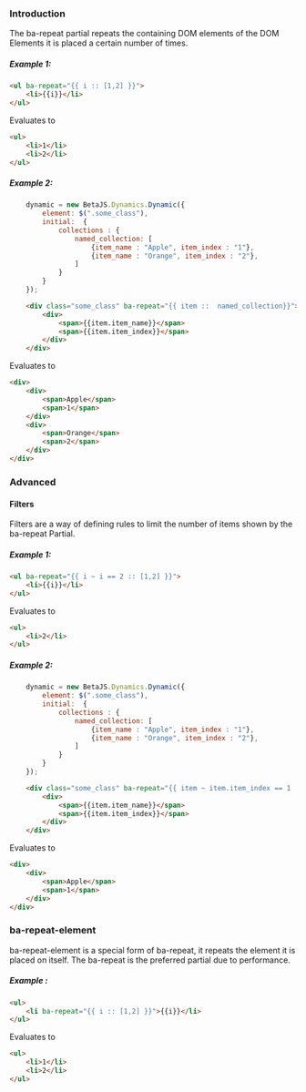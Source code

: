 
### Introduction

The ba-repeat partial repeats the containing DOM elements of the DOM Elements it is placed a certain number of times.

##### Example 1:

```html
<ul ba-repeat="{{ i :: [1,2] }}">
    <li>{{i}}</li>
</ul>
```

Evaluates to

```html
<ul>
    <li>1</li>
    <li>2</li>
</ul>
```

##### Example 2:

```js
    dynamic = new BetaJS.Dynamics.Dynamic({
        element: $(".some_class"),
        initial:  {
            collections : {
                named_collection: [
                    {item_name : "Apple", item_index : "1"},
                    {item_name : "Orange", item_index : "2"},
                ]
            }
        }
    });
```

```html
    <div class="some_class" ba-repeat="{{ item ::  named_collection}}">
        <div>
            <span>{{item.item_name}}</span>
            <span>{{item.item_index}}</span>
        </div>
    </div>
```

Evaluates to

```html
<div>
    <div>
        <span>Apple</span>
        <span>1</span>
    </div>
    <div>
        <span>Orange</span>
        <span>2</span>
    </div>
</div>
```

### Advanced

#### Filters

Filters are a way of defining rules to limit the number of items shown by the ba-repeat Partial.

##### Example 1:

```html
<ul ba-repeat="{{ i ~ i == 2 :: [1,2] }}">
    <li>{{i}}</li>
</ul>
```

Evaluates to

```html
<ul>
    <li>2</li>
</ul>
```

##### Example 2:

```js
    dynamic = new BetaJS.Dynamics.Dynamic({
        element: $(".some_class"),
        initial:  {
            collections : {
                named_collection: [
                    {item_name : "Apple", item_index : "1"},
                    {item_name : "Orange", item_index : "2"},
                ]
            }
        }
    });
```

```html
    <div class="some_class" ba-repeat="{{ item ~ item.item_index == 1 ::  named_collection}}">
        <div>
            <span>{{item.item_name}}</span>
            <span>{{item.item_index}}</span>
        </div>
    </div>
```

Evaluates to

```html
<div>
    <div>
        <span>Apple</span>
        <span>1</span>
    </div>
</div>
```

### ba-repeat-element

ba-repeat-element is a special form of ba-repeat, it repeats the element it is placed on itself.
The ba-repeat is the preferred partial due to performance.

##### Example :

```html
<ul>
    <li ba-repeat="{{ i :: [1,2] }}">{{i}}</li>
</ul>
```

Evaluates to

```html
<ul>
    <li>1</li>
    <li>2</li>
</ul>
```